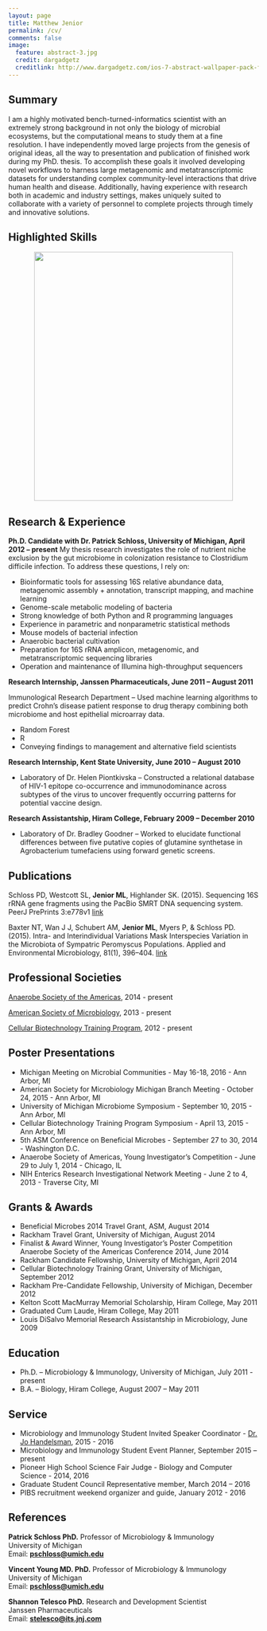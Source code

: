 ```yaml
---
layout: page
title: Matthew Jenior
permalink: /cv/
comments: false
image:
  feature: abstract-3.jpg
  credit: dargadgetz
  creditlink: http://www.dargadgetz.com/ios-7-abstract-wallpaper-pack-for-iphone-5-and-ipod-touch-retina/
---
```



Summary
---------------------

I am a highly motivated bench-turned-informatics scientist with an extremely strong background in not only the biology of microbial ecosystems, but the computational means to study them 
at a fine resolution.  I have independently moved large projects from the genesis of original ideas, all the way to presentation and publication of finished work during my PhD. thesis.  To accomplish 
these goals it involved developing novel workflows to harness large metagenomic and metatranscriptomic datasets for understanding complex community-level interactions that drive human health and disease. Additionally, having experience with research both in academic and industry settings, makes uniquely suited to collaborate with a variety of personnel to complete projects through timely and innovative solutions.


Highlighted Skills
---------------------

<div style="text-align:center"><img src ="http://mjenior.github.io/images/skills.jpg" width="400" height="500" /></div>


Research & Experience
---------------------

**Ph.D. Candidate with Dr. Patrick Schloss, University of Michigan, April 2012 – present**
My thesis research investigates the role of nutrient niche exclusion by the gut microbiome in 
colonization resistance to Clostridium difficile infection.  To address these questions, I rely on:

- Bioinformatic tools for assessing 16S relative abundance data, metagenomic assembly + annotation, transcript mapping, and machine learning
- Genome-scale metabolic modeling of bacteria
- Strong knowledge of both Python and R programming languages
- Experience in parametric and nonparametric statistical methods
- Mouse models of bacterial infection
- Anaerobic bacterial cultivation
- Preparation for 16S rRNA amplicon, metagenomic, and metatranscriptomic sequencing libraries
- Operation and maintenance of Illumina high-throughput sequencers

**Research Internship, Janssen Pharmaceuticals, June 2011 – August 2011**

Immunological Research Department – Used machine learning algorithms to predict Crohn’s disease patient response to drug therapy combining both microbiome and host epithelial microarray data.

- Random Forest
- R
- Conveying findings to management and alternative field scientists


**Research Internship, Kent State University, June 2010 – August 2010**

- Laboratory of Dr. Helen Piontkivska – Constructed a relational database of HIV-1 epitope co-occurrence and immunodominance across subtypes of the virus to uncover frequently occurring patterns for potential vaccine design.

**Research Assistantship, Hiram College, February 2009 – December 2010**

- Laboratory of Dr. Bradley Goodner – Worked to elucidate functional differences between five putative copies of glutamine synthetase in Agrobacterium tumefaciens using forward genetic screens.


Publications
------------

Schloss PD, Westcott SL, **Jenior ML**, Highlander SK. (2015). Sequencing 16S rRNA gene fragments using the PacBio SMRT DNA sequencing system. PeerJ PrePrints 3:e778v1 [link](https://dx.doi.org/10.7287/peerj.preprints.778v1)

Baxter NT, Wan J J, Schubert AM, **Jenior ML**, Myers P, & Schloss PD. (2015). Intra- and Interindividual Variations Mask Interspecies Variation in the Microbiota of Sympatric Peromyscus Populations. Applied and Environmental Microbiology, 81(1), 396–404. [link](http://aem.asm.org/content/81/1/396.abstract)


Professional Societies
----------------------

[Anaerobe Society of the Americas](http://www.anaerobe.org/), 2014 - present

[American Society of Microbiology](http://www.asm.org/), 2013 - present

[Cellular Biotechnology Training Program](http://cbtp.engin.umich.edu/), 2012 - present


Poster Presentations
--------------------

- Michigan Meeting on Microbial Communities - May 16-18, 2016 - Ann Arbor, MI
- American Society for Microbiology Michigan Branch Meeting - October 24, 2015 - Ann Arbor, MI
- University of Michigan Microbiome Symposium - September 10, 2015 - Ann Arbor, MI
- Cellular Biotechnology Training Program Symposium - April 13, 2015 - Ann Arbor, MI
- 5th ASM Conference on Beneficial Microbes - September 27 to 30, 2014 - Washington D.C.
- Anaerobe Society of Americas, Young Investigator’s Competition - June 29 to July 1, 2014 - Chicago, IL
- NIH Enterics Research Investigational Network Meeting - June 2 to 4, 2013 - Traverse City, MI


Grants & Awards
---------------

- Beneficial Microbes 2014 Travel Grant, ASM, August 2014
- Rackham Travel Grant, University of Michigan, August 2014
- Finalist & Award Winner, Young Investigator’s Poster Competition Anaerobe Society of the Americas Conference 2014, June 2014
- Rackham Candidate Fellowship, University of Michigan, April 2014
- Cellular Biotechnology Training Grant, University of Michigan, September 2012
- Rackham Pre-Candidate Fellowship, University of Michigan, December 2012
- Kelton Scott MacMurray Memorial Scholarship, Hiram College, May 2011
- Graduated Cum Laude, Hiram College, May 2011
- Louis DiSalvo Memorial Research Assistantship in Microbiology, June 2009


Education
---------

- Ph.D. – Microbiology & Immunology, University of Michigan, July 2011 - present
- B.A. – Biology, Hiram College, August 2007 – May 2011


Service
-------

- Microbiology and Immunology Student Invited Speaker Coordinator - [Dr. Jo Handelsman](https://www.whitehouse.gov/administration/eop/ostp/about/leadershipstaff/handelsman), 2015 - 2016
- Microbiology and Immunology Student Event Planner, September 2015 – present
- Pioneer High School Science Fair Judge - Biology and Computer Science - 2014, 2016
- Graduate Student Council Representative member, March 2014 – 2016
- PIBS recruitment weekend organizer and guide, January 2012 - 2016


References
----------

**Patrick Schloss PhD.**
Professor of Microbiology & Immunology   
University of Michigan   
Email: **pschloss@umich.edu**

**Vincent Young MD. PhD.**
Professor of Microbiology & Immunology   
University of Michigan   
Email: **pschloss@umich.edu**

**Shannon Telesco PhD.**
Research and Development Scientist   
Janssen Pharmaceuticals   
Email:  **stelesco@its.jnj.com**


